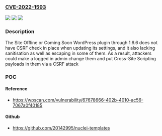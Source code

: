 ### [CVE-2022-1593](https://cve.mitre.org/cgi-bin/cvename.cgi?name=CVE-2022-1593)
![](https://img.shields.io/static/v1?label=Product&message=Site%20Offline%20or%20Coming%20Soon&color=blue)
![](https://img.shields.io/static/v1?label=Version&message=1.6.6%3C%3D%201.6.6%20&color=brighgreen)
![](https://img.shields.io/static/v1?label=Vulnerability&message=CWE-79%20Improper%20Neutralization%20of%20Input%20During%20Web%20Page%20Generation%20('Cross-site%20Scripting')&color=brighgreen)

### Description

The Site Offline or Coming Soon WordPress plugin through 1.6.6 does not have CSRF check in place when updating its settings, and it also lacking sanitisation as well as escaping in some of them. As a result, attackers could make a logged in admin change them and put Cross-Site Scripting payloads in them via a CSRF attack

### POC

#### Reference
- https://wpscan.com/vulnerability/67678666-402b-4010-ac56-7067a0f40185

#### Github
- https://github.com/20142995/nuclei-templates

